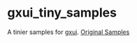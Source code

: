 # gxui_tiny_samples
A tinier samples for [gxui](https://github.com/google/gxui).
[Original Samples](https://github.com/google/gxui/tree/master/samples)